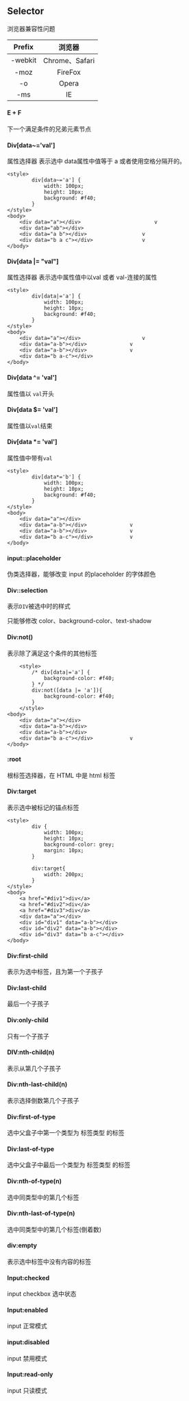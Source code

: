 ## Selector

浏览器兼容性问题

| **Prefix** |   **浏览器**   |
| :--------: | :------------: |
|  -webkit   | Chrome、Safari |
|    -moz    |    FireFox     |
|     -o     |     Opera      |
|    -ms     |       IE       |



#### E + F

下一个满足条件的兄弟元素节点



#### Div[data~='val']

属性选择器 表示选中 data属性中值等于 a 或者使用空格分隔开的。

```
<style>
        div[data~='a'] {
            width: 100px;
            height: 10px;
            background: #f40;
        }
</style>
<body>
    <div data="a"></div> 						v
    <div data="ab"></div>					
    <div data="a b"></div>					v
    <div data="b a c"></div>				v
</body>
```

#### Div[data |= "val"]

属性选择器 表示选中属性值中以val 或者 val-连接的属性

```
<style>
        div[data|='a'] {
            width: 100px;
            height: 10px;
            background: #f40;
        }
</style>
<body>
    <div data="a"></div>					v
    <div data="a-b"></div>				v
    <div data="a-b"></div>				v
    <div data="b a-c"></div>
</body>
```

#### Div[data ^= 'val']

属性值以 `val`开头

#### Div[data $= 'val']

属性值以`val`结束

#### Div[data *= 'val']

属性值中带有`val`

```
<style>
        div[data*='b'] {
            width: 100px;
            height: 10px;
            background: #f40;
        }
</style>
<body>
    <div data="a"></div>
    <div data="a-b"></div> 				v
    <div data="a-b"></div>				v
    <div data="b a-c"></div>			v
</body>
```

#### input::placeholder

伪类选择器，能够改变 input 的placeholder 的字体颜色

#### Div::selection

表示`DIV`被选中时的样式

只能够修改 color、background-color、text-shadow



#### Div:not()

表示除了满足这个条件的其他标签

```
    <style>
        /* div[data|='a'] {
            background-color: #f40;
        } */
        div:not([data |= 'a']){
            background-color: #f40;
        }
    </style>
<body>
    <div data="a"></div>
    <div data="a-b"></div>
    <div data="a-b"></div>
    <div data="b a-c"></div>			v
</body>
```



#### :root

根标签选择器，在 HTML 中是 html 标签



#### Div:target

表示选中被标记的锚点标签

```
<style>
        div {
            width: 100px;
            height: 10px;
            background-color: grey;
            margin: 10px;
        }

        div:target{
            width: 200px;
        }
</style>
<body>
    <a href="#div1">div</a>
    <a href="#div2">div</a>
    <a href="#div3">div</a>
    <div data="a"></div>
    <div id="div1" data="a-b"></div>
    <div id="div2" data="a-b"></div>
    <div id="div3" data="b a-c"></div>
</body>
```

#### Div:first-child

表示为选中标签，且为第一个子孩子

#### Div:last-child

最后一个子孩子

#### Div:only-child

只有一个子孩子

#### DIV:nth-child(n)

表示从第几个子孩子

#### Div:nth-last-child(n)

表示选择倒数第几个子孩子



#### Div:first-of-type

选中父盒子中第一个类型为 标签类型 的标签

#### Div:last-of-type

选中父盒子中最后一个类型为 标签类型 的标签

#### Div:nth-of-type(n)

选中同类型中的第几个标签

#### Div:nth-last-of-type(n)

选中同类型中的第几个标签(倒着数)



#### div:empty

表示选中标签中没有内容的标签

#### Input:checked

input  checkbox 选中状态

#### Input:enabled

input 正常模式

#### input:disabled

input 禁用模式

#### Input:read-only

input 只读模式

